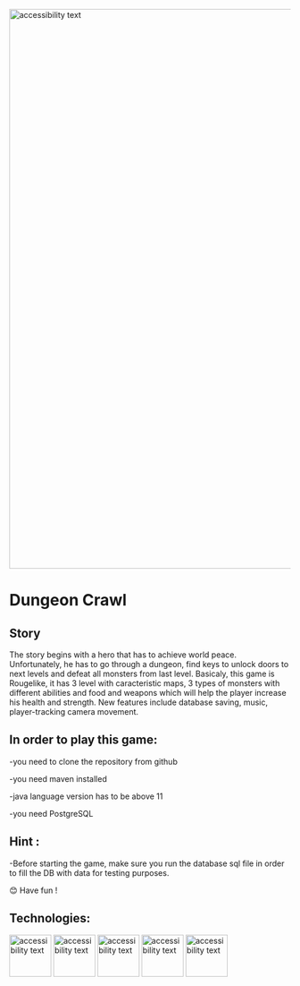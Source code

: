 <p align="left">
  <img src="https://user-images.githubusercontent.com/89586309/197129375-da1ffe15-dfd7-4cd5-8627-584f410e4d6c.PNG" width="1000" alt="accessibility text">
</p>

# Dungeon Crawl 

## Story

The story begins with a hero that has to achieve world peace. Unfortunately, he has to go through a dungeon, find keys to unlock doors to next levels and defeat all monsters from last level. Basicaly, this game is Rougelike, it has 3 level with caracteristic maps, 3 types of monsters with different abilities and food and weapons which will help the player increase his health and strength.
New features include database saving, music, player-tracking camera movement.


## In order to play this game: 

-you need to clone the repository from github

-you need maven installed

-java language version has to be above 11

-you need PostgreSQL

## Hint :

-Before starting the game, make sure you run the database sql file in order to fill the DB with data for testing purposes.

😊 Have fun !

## Technologies:

<p align="left">
  <img src="https://upload.wikimedia.org/wikipedia/commons/3/30/JavaFX_text_logo.png" width="75" alt="accessibility text">
  <img src="https://user-images.githubusercontent.com/89586309/197013169-605e50a4-5c60-4da3-a2ef-86a45a903baf.png" width="75" alt="accessibility text">
  <img src="https://upload.wikimedia.org/wikipedia/commons/5/52/Apache_Maven_logo.svg" width="75" alt="accessibility text">
  <img src="https://user-images.githubusercontent.com/89586309/197013528-1b80e409-fe4e-4a9e-a16d-3c5ea9fcd6db.png" width="75" alt="accessibility text">
  <img src="https://user-images.githubusercontent.com/89586309/197013921-97078a39-03cc-43af-ae54-cb2560a5fd93.png" width="75" alt="accessibility text">
</p>

